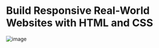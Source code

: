 # Build Responsive Real-World Websites with HTML and CSS
![image](https://user-images.githubusercontent.com/89419013/177253625-ed53c50e-4bd4-49a5-b767-64f515c4a376.png)
